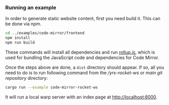 
### Running an example

In order to generate static website content, first you need build it. This can be done via npm.

```bash
cd ../examples/code-mirror/frontend
npm install
npm run build
```

These commands will install all dependencies and run [rollup.js](https://rollupjs.org/), which is used for bundling the JavaScript code and dependencies for Code Mirror.

Once the steps above are done, a `dist` directory should appear. If so, all you need to do is to run following command from the */yrs-rocket-ws* or *main git repository* directory:

```bash
cargo run --example code-mirror-rocket-ws
```

It will run a local warp server with an index page at [http://localhost:8000](http://localhost:8000).